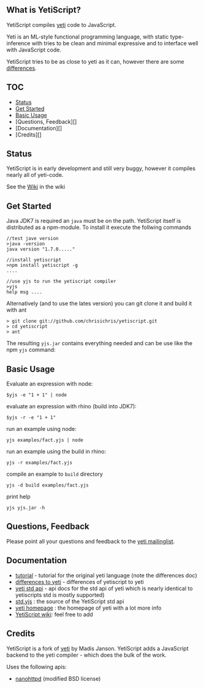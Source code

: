 What is YetiScript?
-------------------
YetiScript compiles [yeti](http://mth.github.io/yeti/) code to JavaScript.  

Yeti is an ML-style functional programming language, with static type-inference  with tries to be clean and minimal expressive and to interface well with JavaScript code.

YetiScript tries to be as close to yeti as it can, however there are some [differences](https://github.com/chrisichris/yetiscript/wiki/Differences-to-Yeti).

TOC
---
* [Status](#status)
* [Get Started](#get-started)
* [Basic Usage](#basic-usage)
* [Questions, Feedback][]
* [Documentation][]
* [Credits][]

## Status

YetiScript is in early development and still very buggy, however it compiles nearly all of yeti-code.

See the [Wiki](https://github.com/chrisichris/yetiscript/wiki)
in the wiki

## Get Started

Java JDK7 is required an ``java`` must be on the path.
YetiScript itself is distributed as a npm-module. To install it execute the 
follwing commands
    
    //test jave version
    >java -version 
    java version "1.7.0....."

    //install yetiscript
    >npm install yetiscript -g
    ....

    //use yjs to run the yetiscript compiler
    >yjs
    help msg ....


Alternatively (and to use the lates version) you can git clone it and build it
with ant

    > git clone git://github.com/chrisichris/yetiscript.git
    > cd yetiscript
    > ant

The resulting ``yjs.jar`` contains everything needed and can be use like the
npm ``yjs`` command:

## Basic Usage

Evaluate an expression with node:

    $yjs -e "1 + 1" | node

evaluate an expression with rhino (build into JDK7):

    $yjs -r -e "1 + 1"
   
run an example using node:

    yjs examples/fact.yjs | node 

run an example using the build in rhino:

    yjs -r examples/fact.yjs 

compile an example to `build` directory 

    yjs -d build examples/fact.yjs

print help

    yjs yjs.jar -h

## Questions, Feedback

Please point all your questions and feedback to the [yeti mailinglist](https://groups.google.com/forum/#!forum/yeti-lang).

## Documentation

 - [tutorial](http://dot.planet.ee/yeti/intro.html) - tutorial for the original yeti language (note the differences doc)
 - [differences to yeti]( https://github.com/chrisichris/yetiscript/wiki/Differences-to-Yeti) - differences of yetiscript to yeti
 - [yeti std api](http://dot.planet.ee/yeti/docs/latest/yeti.lang.std.html) - api docs for the std api of yeti which is nearly identical to yetiscripts std
   is mostly supported)   
 - [std.yjs](https://github.com/chrisichris/yetiscript/blob/master/modules/std.yjs) : the source of the YetiScript std api
 - [yeti homepage](http://mth.github.io/yeti/) : the homepage of yeti with a lot more info 
 - [YetiScript wiki](https://github.com/chrisichris/yetiscript/wiki): feel free to add

## Credits

YetiScript is a fork of [yeti](http://mth.github.io/yeti/) by Madis Janson. 
YetiScript adds a JavaScript backend to the yeti compiler - which does the 
bulk of the work. 

Uses the following apis:
- [nanohttpd](https://github.com/NanoHttpd/nanohttpd) (modified BSD license)
